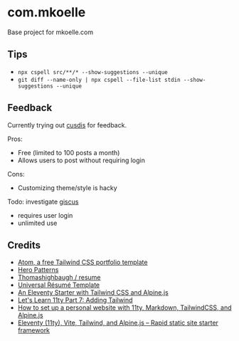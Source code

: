 # com.mkoelle

Base project for mkoelle.com

## Tips

- `npx cspell src/**/* --show-suggestions --unique`
- `git diff --name-only | npx cspell --file-list stdin --show-suggestions --unique`

## Feedback

Currently trying out [cusdis](https://cusdis.com/doc#/) for feedback.

Pros:

- Free (limited to 100 posts a month)
- Allows users to post without requiring login

Cons:

- Customizing theme/style is hacky

Todo: investigate [giscus](https://giscus.app/)

- requires user login
- unlimited use

## Credits

- [Atom, a free Tailwind CSS portfolio template](https://redpixelthemes.com/templates/atom/)
- [Hero Patterns](https://heropatterns.com/)
- [Thomashighbaugh / resume](https://github.com/Thomashighbaugh/resume)
- [Universal Résumé Template](https://github.com/WebPraktikos/universal-resume)
- [An Eleventy Starter with Tailwind CSS and Alpine.js](https://css-tricks.com/eleventy-starter-with-tailwind-css-alpine-js/)
- [Let's Learn 11ty Part 7: Adding Tailwind](https://dev.to/psypher1/lets-learn-11ty-part-7-adding-tailwind-5cdh)
- [How to set up a personal website with 11ty, Markdown, TailwindCSS, and Alpine.js](https://www.janowski.dev/articles/how-to-set-up-personal-website-with-markdown-tailwind-alpinejs/)
- [Eleventy (11ty), Vite, Tailwind, and Alpine.js – Rapid static site starter framework](https://fullstackdigital.io/blog/eleventy-vite-tailwind-and-alpine-js-rapid-static-site-starter-framework/)
